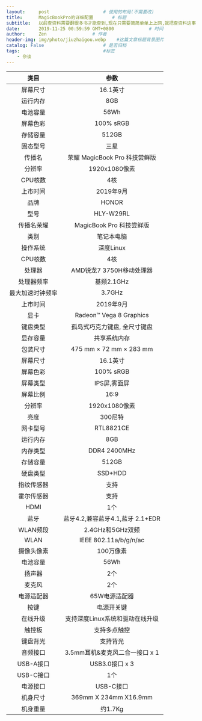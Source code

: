 ```yaml
---
layout:     post                    # 使用的布局(不需要改)
title:      MagicBookPro的详细配置       # 标题
subtitle:   以前查资料需要翻很多书才能查到,现在只需要简简单单上上网,就把查资料这事儿忘得一干二净了 #副标题
date:       2019-11-25 00:59:59 GMT+0800             # 时间
author:     Zen                 # 作者
header-img: img/photo/jiuzhaigou.webp    #这篇文章标题背景图片
catalog: False                      # 是否归档
tags:                               #标签
    - 杂谈
---
```


|类目|参数|
|:--:|:--:|
|屏幕尺寸|16.1英寸|
|运行内存|8GB|
|电池容量|56Wh|
|屏幕色彩|100% sRGB|
|存储容量|512GB|
|固态型号|三星|
|传播名|荣耀 MagicBook Pro 科技尝鲜版|
|分辨率|1920x1080像素|
|CPU核数|4核|
|上市时间|2019年9月|
|品牌|HONOR|
|型号|HLY-W29RL|
|传播名荣耀| MagicBook Pro 科技尝鲜版|
|类别|笔记本电脑|
|操作系统|深度Linux|
|CPU核数|4核|
|处理器|AMD锐龙7 3750H移动处理器|
|处理器频率|基频2.1GHz|
|最大加速时钟频率|3.7GHz|
|上市时间|2019年9月|
|显卡|Radeon™ Vega 8 Graphics|
|键盘类型|孤岛式巧克力键盘, 全尺寸键盘|
|显存容量|共享系统内存|
|包装尺寸|475 mm × 72 mm × 283 mm|
|屏幕尺寸|16.1英寸|
|屏幕色彩|100% sRGB|
|屏幕类型|IPS屏,雾面屏|
|屏幕比例|16:9|
|分辨率|1920x1080像素|
|亮度|300尼特|
|网卡型号|RTL8821CE|
|运行内存|8GB|
|内存类型|DDR4 2400MHz|
|存储容量|512GB|
|硬盘类型|SSD+HDD|
|指纹传感器|支持|
|霍尔传感器|支持|
|HDMI|1个|
|蓝牙|蓝牙4.2,兼容蓝牙4.1,蓝牙 2.1+EDR|
|WLAN频段|2.4GHz和5GHz双频|
|WLAN|IEEE 802.11a/b/g/n/ac|
|摄像头像素|100万像素|
|电池容量|56Wh|
|扬声器|2个|
|麦克风|2个|
|电源适配器|65W电源适配器|
|按键|电源开关键|
|在线升级|支持深度Linux系统和驱动在线升级|
|触控板|支持多点触控|
|键盘背光|支持背光|
|音频接口|3.5mm耳机&麦克风二合一接口 x 1|
|USB-A接口|USB3.0接口 x 3|
|USB-C接口|1个|
|电源接口|USB-C接口|
|机身尺寸|369mm X 234mm X16.9mm|
|机身重量|约1.7Kg|
